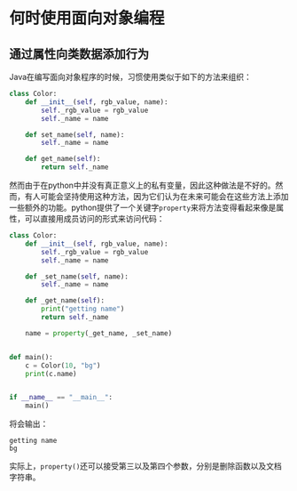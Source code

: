 # 何时使用面向对象编程

## 通过属性向类数据添加行为

Java在编写面向对象程序的时候，习惯使用类似于如下的方法来组织：

```python
class Color:
    def __init__(self, rgb_value, name):
        self._rgb_value = rgb_value
        self._name = name

    def set_name(self, name):
        self._name = name

    def get_name(self):
        return self._name
```

然而由于在python中并没有真正意义上的私有变量，因此这种做法是不好的。然而，有人可能会坚持使用这种方法，因为它们认为在未来可能会在这些方法上添加一些额外的功能。python提供了一个关键字`property`来将方法变得看起来像是属性，可以直接用成员访问的形式来访问代码：

```python
class Color:
    def __init__(self, rgb_value, name):
        self._rgb_value = rgb_value
        self._name = name

    def _set_name(self, name):
        self._name = name

    def _get_name(self):
        print("getting name")
        return self._name

    name = property(_get_name, _set_name)


def main():
    c = Color(10, "bg")
    print(c.name)


if __name__ == "__main__":
    main()
```

将会输出：

```
getting name
bg
```

实际上，`property()`还可以接受第三以及第四个参数，分别是删除函数以及文档字符串。
